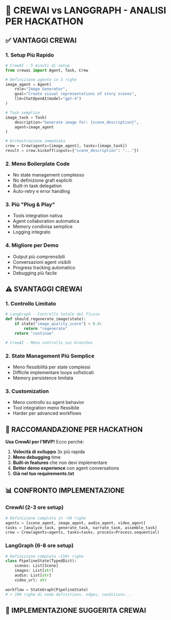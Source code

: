# 🤖 CREWAI vs LANGGRAPH - ANALISI PER HACKATHON

## ✅ VANTAGGI CREWAI

### 1. **Setup Più Rapido**
```python
# CrewAI - 5 minuti di setup
from crewai import Agent, Task, Crew

# Definizione agente in 3 righe
image_agent = Agent(
    role="Image Generator",
    goal="Create visual representations of story scenes",
    llm=ChatOpenAI(model="gpt-4")
)

# Task semplice
image_task = Task(
    description="Generate image for: {scene_description}",
    agent=image_agent
)

# Orchestrazione immediata
crew = Crew(agents=[image_agent], tasks=[image_task])
result = crew.kickoff(inputs={"scene_description": "..."})
```

### 2. **Meno Boilerplate Code**
- No state management complesso
- No definizione grafi espliciti
- Built-in task delegation
- Auto-retry e error handling

### 3. **Più "Plug & Play"**
- Tools integration nativa
- Agent collaboration automatica
- Memory condivisa semplice
- Logging integrato

### 4. **Migliore per Demo**
- Output più comprensibili
- Conversazioni agent visibili
- Progress tracking automatico
- Debugging più facile

## ⚠️ SVANTAGGI CREWAI

### 1. **Controllo Limitato**
```python
# LangGraph - Controllo totale del flusso
def should_regenerate_image(state):
    if state["image_quality_score"] < 0.8:
        return "regenerate"
    return "continue"

# CrewAI - Meno controllo sui branches
```

### 2. **State Management Più Semplice**
- Meno flessibilità per state complessi
- Difficile implementare loops sofisticati
- Memory persistence limitata

### 3. **Customization**
- Meno controllo su agent behavior
- Tool integration meno flessibile
- Harder per advanced workflows

## 🎯 RACCOMANDAZIONE PER HACKATHON

**Usa CrewAI per l'MVP!** Ecco perché:

1. **Velocità di sviluppo** 3x più rapida
2. **Meno debugging** time
3. **Built-in features** che non devi implementare
4. **Better demo experience** con agent conversations
5. **Già nel tuo requirements.txt**

## 📊 CONFRONTO IMPLEMENTAZIONE

### CrewAI (2-3 ore setup)
```python
# Definizione completa in ~50 righe
agents = [scene_agent, image_agent, audio_agent, video_agent]
tasks = [analyze_task, generate_task, narrate_task, assemble_task]
crew = Crew(agents=agents, tasks=tasks, process=Process.sequential)
```

### LangGraph (6-8 ore setup)
```python
# Definizione completa ~150+ righe
class PipelineState(TypedDict):
    scenes: List[Scene]
    images: List[str]
    audio: List[str]
    video_url: str
    
workflow = StateGraph(PipelineState)
# + 100 righe di node definitions, edges, conditions...
```

## 🚀 IMPLEMENTAZIONE SUGGERITA CREWAI

